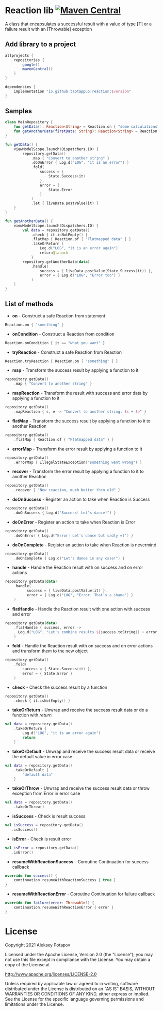 # Reaction lib [![Maven Central](https://img.shields.io/maven-central/v/io.github.taptappub/reaction.svg?label=Maven%20Central)](https://search.maven.org/search?q=g:%22io.github.taptappub%22%20AND%20a:%22reaction%22)
A class that encapsulates a successful result with a value of type [T] or a failure result with an [Throwable] exception

## Add library to a project

```groovy
allprojects {
    repositories {
        google()
        mavenCentral()
    }
}

dependencies {
    implementation "io.github.taptappub:reaction:$version"
}
```

## Samples

```kotlin
class MainRepository {
    fun getData(): Reaction<String> = Reaction.on { "some calculations" }
    fun getAnotherData(firstData: String): Reaction<String> = Reaction.on { "some another calculations based on $firstData" }
}
```

```kotlin
fun getData() {
    viewModelScope.launch(Dispatchers.IO) {
        repository.getData()
            .map { "Convert to another string" }
            .doOnError { Log.d("LOG", "it is an error") }
            .fold(
                success = {
                    State.Success(it)
                },
                error = {
                    State.Error
                }
            )
            .let { liveData.postValue(it) }
    }
}
```

```kotlin
fun getAnotherData() {
    viewModelScope.launch(Dispatchers.IO) {
        val data = repository.getData()
            .check { it.isNotEmpty() }
            .flatMap { Reaction.of { "Flatmapped data" } }
            .takeOrReturn {
                Log.d("LOG", "it is an error again")
                return@launch
            }
        repository.getAnotherData(data)
            .handle(
                success = { liveData.postValue(State.Success(it)) },
                error = { Log.d("LOG", "Error too") }
            )
    }
}
```

## List of methods
 - **on** - Construct a safe Reaction from statement 
```kotlin
Reaction.on { "something" }
```
- **onCondition** - Construct a Reaction from condition
```kotlin
Reaction.onCondition { it == "what you want" }
```
 - **tryReaction** - Construct a safe Reaction from Reaction 
```kotlin
Reaction.tryReaction { Reaction.on { "something" } }
```
 - **map** - Transform the success result by applying a function to it
```kotlin
repository.getData()
    .map { "Convert to another string" }
```
- **mapReaction** - Transform the result with success and error data by applying a function to it
```kotlin
repository.getData()
    .mapReaction { s, e -> "Convert to another string: $s + $e" }
```
- **flatMap** - Transform the success result by applying a function to it to another Reaction
```kotlin
repository.getData()
    .flatMap { Reaction.of { "Flatmapped data" } }
```
- **errorMap** - Transform the error result by applying a function to it
```kotlin
repository.getData()
    .errorMap { IllegalStateException("something went wrong") }
```
- **recover** - Transform the error result by applying a function to it to another Reaction
```kotlin
repository.getData()
    .recover { "New reaction, much better then old" }
```
- **doOnSuccess** - Register an action to take when Reaction is Success
```kotlin
repository.getData()
    .doOnSuccess { Log.d("Success! Let's dance!") }
```
- **doOnError** - Register an action to take when Reaction is Error
```kotlin
repository.getData()
    .doOnError { Log.d("Error! Let's dance but sadly =(") }
```
- **doOnComplete** - Register an action to take when Reaction is nevermind
```kotlin
repository.getData()
    .doOnComplete { Log.d("Let's dance in any case!") }
```
- **handle** - Handle the Reaction result with on success and on error actions
```kotlin
repository.getData(data)
    .handle(
          success = { liveData.postValue(it) },
          error = { Log.d("LOG", "Error. That's a shame") }
    )
```
- **flatHandle** - Handle the Reaction result with one action with success and error
```kotlin
repository.getData(data)
    .flatHandle { success, error ->
      Log.d("LOG", "Let's combine results ${success.toString() + error.toString()}")
    }
```
- **fold** - Handle the Reaction result with on success and on error actions and transform them to the new object
```kotlin
repository.getData()
    .fold(
        success = { State.Success(it) },
        error = { State.Error }
    )
```
- **check** - Check the success result by a function
```kotlin
repository.getData()
    .check { it.isNotEmpty() }
```
- **takeOrReturn** - Unwrap and receive the success result data or do a function with *return*
```kotlin
val data = repository.getData()
    .takeOrReturn {
        Log.d("LOG", "it is an error again")
        return
    }
```
- **takeOrDefault** - Unwrap and receive the success result data or receive the default value in error case
```kotlin
val data = repository.getData()
    .takeOrDefault {
        "default data"
    }
```
- **takeOrThrow** - Unwrap and receive the success result data or throw exception from Error in error case
```kotlin
val data = repository.getData()
    .takeOrThrow()
```
- **isSuccess** - Check is result success
```kotlin
val isSuccess = repository.getData()
   .isSuccess()
```
- **isError** - Check is result error
```kotlin
val isError = repository.getData()
   .isError()
```
- **resumeWithReactionSuccess** - Coroutine Continuation for success callback
```kotlin
override fun success() {
    continuation.resumeWithReactionSuccess { true }
}
```
- **resumeWithReactionError** - Coroutine Continuation for failure callback
```kotlin
override fun failure(error: Throwable?) {
    continuation.resumeWithReactionError { error }
}
```
# License

   Copyright 2021 Aleksey Potapov

   Licensed under the Apache License, Version 2.0 (the "License");
   you may not use this file except in compliance with the License.
   You may obtain a copy of the License at

   http://www.apache.org/licenses/LICENSE-2.0

   Unless required by applicable law or agreed to in writing, software
   distributed under the License is distributed on an "AS IS" BASIS,
   WITHOUT WARRANTIES OR CONDITIONS OF ANY KIND, either express or implied.
   See the License for the specific language governing permissions and
   limitations under the License.
